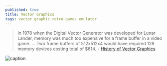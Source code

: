 ```yaml
---
published: true
title: Vector Graphics
tags: vector graphic retro games emulator
---
```

> In 1978 when the Digital Vector Generator was developed for Lunar Lander, memory was much too expensive for a frame buffer in a video game. … Two frame buffers of 512x512x4 would have required 128 memory devices costing total of $614. - [History of Vector Graphics](https://trmm.net/Vector_games_32c3/)

![caption](https://64.media.tumblr.com/19029762f6e31252bf6b260f0ac18071/tumblr_nxh19194QO1qju2zso1_400.gif)
